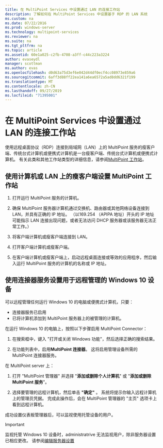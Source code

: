 ```yaml
---
title: 在 MultiPoint Services 中设置通过 LAN 的连接工作站
description: 了解如何在 MultiPoint Services 中设置基于 RDP 的 LAN 系统
ms.custom: na
ms.date: 07/22/2016
ms.prod: windows-server
ms.technology: multipoint-services
ms.reviewer: na
ms.suite: na
ms.tgt_pltfrm: na
ms.topic: article
ms.assetid: 60e1a025-c2fb-4708-a3ff-c44c223a3224
author: evaseydl
manager: scottman
ms.author: evas
ms.openlocfilehash: d0d63a75d3ef6e042d44df0ecf4cc08973e859a6
ms.sourcegitcommit: 6aff3d88ff22ea141a6ea6572a5ad8dd6321f199
ms.translationtype: MT
ms.contentlocale: zh-CN
ms.lasthandoff: 09/27/2019
ms.locfileid: "71395001"
---
```

# <a name="set-up-an-rdp-over-lan-connected-station-in-multipoint-services"></a>在 MultiPoint Services 中设置通过 LAN 的连接工作站
使用远程桌面协议（RDP）连接到局域网（LAN）上的 MultiPoint 服务的瘦客户端、传统台式计算机或便携式计算机是一台瘦客户端、传统台式计算机或便携式计算机。 有关此类和其他工作站类型的详细信息，请参阅[MultiPoint 工作站](MultiPoint-services-Stations.md)。  
  
## <a name="to-set-up-a-multipoint-station-using-a-computer-or-thin-client-on-a-lan"></a>使用计算机或 LAN 上的瘦客户端设置 MultiPoint 工作站  
  
1.  打开运行 MultiPoint 服务的计算机。  
  
2.  确保 MultiPoint 服务器计算机通过交换机、路由器或其他网络设备连接到 LAN，并具有正确的 IP 地址。 （以169.254 （APIPA 地址）开头的 IP 地址可能指示 LAN 连接出现问题，或者无法访问 DHCP 服务器或该服务器无法正常工作。）  
  
3.  将客户端计算机或瘦客户端连接到 LAN。  
  
4.  打开客户端计算机或瘦客户端。  
  
5.  在客户端计算机或瘦客户端上，启动远程桌面连接或等效的应用程序，然后输入运行 MultiPoint 服务的计算机的名称或 IP 地址。

## <a name="set-up-a-windows-10-device-for-remote-management-by-using-connector-services"></a>使用连接器服务设置用于远程管理的 Windows 10 设备
可以远程管理任何运行 Windows 10 的电脑或便携式计算机，只要：
- 连接器服务已启用  
- 已将计算机添加到 MultiPoint 服务器上的被管理的计算机。  

在运行 Windows 10 的电脑上，按照以下步骤启用 MultiPoint Connector：

1. 在搜索框中，键入 "打开或关闭 Windows 功能"，然后选择正确的搜索结果。 

2. 在功能列表中，启用**MultiPoint 连接器**。 这将启用管理设备所需的 MultiPoint 连接器服务。 

在 MultiPoint server 上：
1. 打开 "MultiPoint 管理器" 并选择 "**添加或删除个人计算机**" 或 "**添加或删除 MultiPoint 服务**"。

2. 选择要管理的远程计算机，然后单击 **"确定"** 。  系统将提示你输入远程计算机上的管理员凭据。  完成此操作后，会在 MultiPoint 管理器的 "主页" 选项卡上看到远程计算机。

成功设置仪表板管理器后，可以监视使用托管设备的用户。

> [!IMPORTANT]  
> 监视托管 Windows 10 设备时，administratrive 无法监视用户，除非服务器设置已相应更改。 请参阅[编辑服务器设置](Edit-Server-Settings.md)